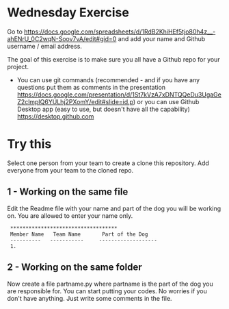# Wednesday Exercise

Go to https://docs.google.com/spreadsheets/d/1RdB2KhiHEf5tjo80h4z__-ahENrU_0C2wqN-Soov7vA/edit#gid=0 and add your name and Github username / email address.

The goal of this exercise is to make sure you all have a Github repo for your project. 

- You can use git commands (recommended - and if you have any questions put them as comments in the presentation https://docs.google.com/presentation/d/1St7kVzA7xDNTQQeDu3UgaGeZ2clmpIQ6YULhj2PXomY/edit#slide=id.p) or you can use Github Desktop app (easy to use, but doesn't have all the capability)  https://desktop.github.com 

# Try this

Select one person from your team to create a clone this repository. Add everyone from your team to the cloned repo. 


## 1 -  Working on the same file

Edit the Readme file with your name and part of the dog you will be working on. You are allowed to enter your name only. 

     ***********************************
     Member Name   Team Name       Part of the Dog
     ----------   -----------     -------------------
     1. 

## 2 - Working on the same folder

Now create a file partname.py where partname is the part of the dog you are responsible for. You can start putting your codes. No worries if you don't have anything. Just write some comments in the file.

